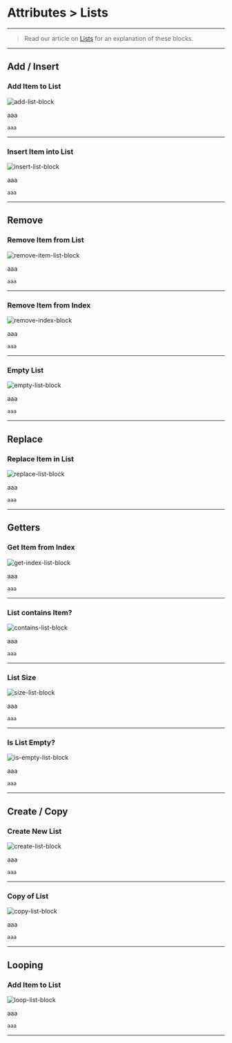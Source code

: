 # Attributes > Lists

***

> Read our article on [Lists](http://www.stencyl.com/help/view/lists/) for an explanation of these blocks.

***

## Add / Insert

### Add Item to List

![add-list-block](http://static.stencyl.com/pedia2/block-images/5%20-%20Attributes/3%20-%20Lists/add-list.png)

aaa

```
aaa
```

***

### Insert Item into List

![insert-list-block](http://static.stencyl.com/pedia2/block-images/5%20-%20Attributes/3%20-%20Lists/insert-list.png)

aaa

```
aaa
```

***

## Remove

### Remove Item from List

![remove-item-list-block](http://static.stencyl.com/pedia2/block-images/5%20-%20Attributes/3%20-%20Lists/remove-item.png)

aaa

```
aaa
```

***

### Remove Item from Index

![remove-index-block](http://static.stencyl.com/pedia2/block-images/5%20-%20Attributes/3%20-%20Lists/remove-index.png)

aaa

```
aaa
```

***

### Empty List

![empty-list-block](http://static.stencyl.com/pedia2/block-images/5%20-%20Attributes/3%20-%20Lists/clear-list.png)

aaa

```
aaa
```

***

## Replace

### Replace Item in List

![replace-list-block](http://static.stencyl.com/pedia2/block-images/5%20-%20Attributes/3%20-%20Lists/replace-list.png)

aaa

```
aaa
```

***

## Getters

### Get Item from Index

![get-index-list-block](http://static.stencyl.com/pedia2/block-images/5%20-%20Attributes/3%20-%20Lists/get-item.png)

aaa

```
aaa
```

***

### List contains Item?

![contains-list-block](http://static.stencyl.com/pedia2/block-images/5%20-%20Attributes/3%20-%20Lists/contains-item.png)

aaa

```
aaa
```

***

### List Size

![size-list-block](http://static.stencyl.com/pedia2/block-images/5%20-%20Attributes/3%20-%20Lists/length-list.png)

aaa

```
aaa
```

***

### Is List Empty?

![is-empty-list-block](http://static.stencyl.com/pedia2/block-images/5%20-%20Attributes/3%20-%20Lists/is-empty.png)

aaa

```
aaa
```

***

## Create / Copy

### Create New List

![create-list-block](http://static.stencyl.com/pedia2/block-images/5%20-%20Attributes/3%20-%20Lists/create-list.png)

aaa

```
aaa
```

***

### Copy of List

![copy-list-block](http://static.stencyl.com/pedia2/block-images/5%20-%20Attributes/3%20-%20Lists/copy-list.png)

aaa

```
aaa
```

***

## Looping

### Add Item to List

![loop-list-block](http://static.stencyl.com/pedia2/block-images/5%20-%20Attributes/3%20-%20Lists/for-each.png)

aaa

```
aaa
```

***
